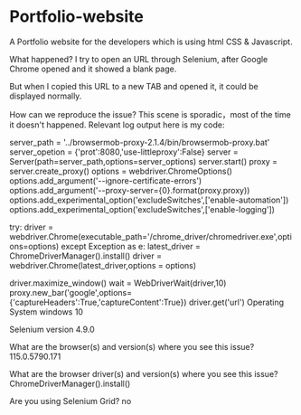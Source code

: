 # Portfolio-website
A Portfolio website for the developers which is using html CSS & Javascript.


What happened?
I try to open an URL through Selenium, after Google Chrome opened and it showed a blank page.

But when I copied this URL to a new TAB and opened it, it could be displayed normally.

How can we reproduce the issue?
This scene is sporadic，most of the time it doesn't happened.
Relevant log output
here is my code:


server_path = '../browsermob-proxy-2.1.4/bin/browsermob-proxy.bat'
server_opetion = {'prot':8080,'use-littleproxy':False}
server = Server(path=server_path,options=server_options)
server.start()
proxy = server.create_proxy()
options = webdriver.ChromeOptions()
options.add_argument('--ignore-certificate-errors')
options.add_argument('--proxy-server={0}.format(proxy.proxy))
options.add_experimental_option('excludeSwitches',['enable-automation'])
options.add_experimental_option('excludeSwitches',['enable-logging'])

try:
    driver = webdriver.Chrome(executable_path='/chrome_driver/chromedriver.exe',options=options)
except Exception as e:
    latest_driver = ChromeDriverManager().install()
    driver = webdriver.Chrome(latest_driver,options = options)

driver.maximize_window()
wait = WebDriverWait(driver,10)
proxy.new_bar('google',options={'captureHeaders':True,'captureContent':True})
driver.get('url')
Operating System
windows 10

Selenium version
4.9.0

What are the browser(s) and version(s) where you see this issue?
115.0.5790.171

What are the browser driver(s) and version(s) where you see this issue?
ChromeDriverManager().install()

Are you using Selenium Grid?
no
